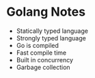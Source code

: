 # Golang Notes

- Statically typed language
- Strongly typed language
- Go is compiled
- Fast compile time
- Built in concurrency
- Garbage collection